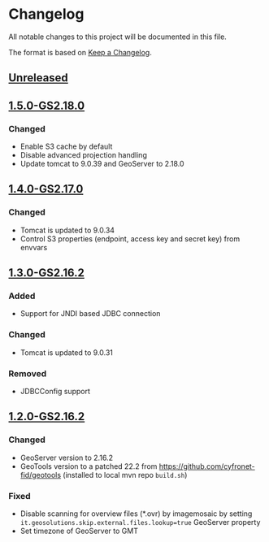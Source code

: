 # Changelog

All notable changes to this project will be documented in this file.

The format is based on [Keep a Changelog](https://keepachangelog.com/en/1.0.0/).

## [Unreleased]

## [1.5.0-GS2.18.0]

### Changed

- Enable S3 cache by default
- Disable advanced projection handling
- Update tomcat to 9.0.39 and GeoServer to 2.18.0

## [1.4.0-GS2.17.0]

### Changed

- Tomcat is updated to 9.0.34
- Control S3 properties (endpoint, access key and secret key) from envvars

## [1.3.0-GS2.16.2]

### Added

- Support for JNDI based JDBC connection

### Changed

- Tomcat is updated to 9.0.31

### Removed

- JDBCConfig support

## [1.2.0-GS2.16.2]

### Changed

- GeoServer version to 2.16.2
- GeoTools version to a patched 22.2 from https://github.com/cyfronet-fid/geotools (installed to local mvn repo `build.sh`)

### Fixed

- Disable scanning for overview files (*.ovr) by imagemosaic by setting `it.geosolutions.skip.external.files.lookup=true`
  GeoServer property
- Set timezone of GeoServer to GMT

[unreleased]: https://github.com/cyfronet-fid/docker-geoserver/compare/v1.5.0-GS2.18.0...HEAD
[1.5.0-GS2.18.0]: https://github.com/cyfronet-fid/docker-geoserver/compare/v1.4.0-GS2.17.0..v1.5.0-GS2.18.0
[1.4.0-GS2.17.0]: https://github.com/cyfronet-fid/docker-geoserver/compare/v1.3.0-GS2.16.2...v1.4.0-GS2.17.0
[1.3.0-GS2.16.2]: https://github.com/cyfronet-fid/docker-geoserver/compare/v1.2.0-GS2.16.2...v1.3.0-GS2.16.2
[1.2.0-GS2.16.2]: https://github.com/cyfronet-fid/docker-geoserver/compare/1.1.0-GS2.16.0...v1.2.0-GS2.16.2
